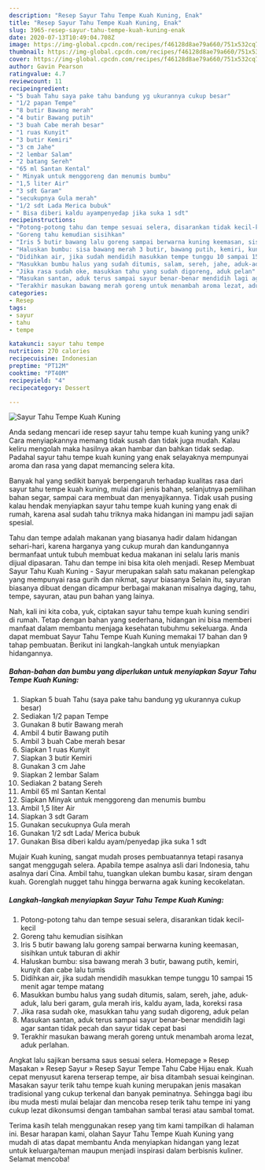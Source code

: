 ```yaml
---
description: "Resep Sayur Tahu Tempe Kuah Kuning, Enak"
title: "Resep Sayur Tahu Tempe Kuah Kuning, Enak"
slug: 3965-resep-sayur-tahu-tempe-kuah-kuning-enak
date: 2020-07-13T10:49:04.708Z
image: https://img-global.cpcdn.com/recipes/f46128d8ae79a660/751x532cq70/sayur-tahu-tempe-kuah-kuning-foto-resep-utama.jpg
thumbnail: https://img-global.cpcdn.com/recipes/f46128d8ae79a660/751x532cq70/sayur-tahu-tempe-kuah-kuning-foto-resep-utama.jpg
cover: https://img-global.cpcdn.com/recipes/f46128d8ae79a660/751x532cq70/sayur-tahu-tempe-kuah-kuning-foto-resep-utama.jpg
author: Gavin Pearson
ratingvalue: 4.7
reviewcount: 11
recipeingredient:
- "5 buah Tahu saya pake tahu bandung yg ukurannya cukup besar"
- "1/2 papan Tempe"
- "8 butir Bawang merah"
- "4 butir Bawang putih"
- "3 buah Cabe merah besar"
- "1 ruas Kunyit"
- "3 butir Kemiri"
- "3 cm Jahe"
- "2 lembar Salam"
- "2 batang Sereh"
- "65 ml Santan Kental"
- " Minyak untuk menggoreng dan menumis bumbu"
- "1,5 liter Air"
- "3 sdt Garam"
- "secukupnya Gula merah"
- "1/2 sdt Lada Merica bubuk"
- " Bisa diberi kaldu ayampenyedap jika suka 1 sdt"
recipeinstructions:
- "Potong-potong tahu dan tempe sesuai selera, disarankan tidak kecil-kecil"
- "Goreng tahu kemudian sisihkan"
- "Iris 5 butir bawang lalu goreng sampai berwarna kuning keemasan, sisihkan untuk taburan di akhir"
- "Haluskan bumbu: sisa bawang merah 3 butir, bawang putih, kemiri, kunyit dan cabe lalu tumis"
- "Didihkan air, jika sudah mendidih masukkan tempe tunggu 10 sampai 15 menit agar tempe matang"
- "Masukkan bumbu halus yang sudah ditumis, salam, sereh, jahe, aduk-aduk, lalu beri garam, gula merah iris, kaldu ayam, lada, koreksi rasa"
- "Jika rasa sudah oke, masukkan tahu yang sudah digoreng, aduk pelan"
- "Masukan santan, aduk terus sampai sayur benar-benar mendidih lagi agar santan tidak pecah dan sayur tidak cepat basi"
- "Terakhir masukan bawang merah goreng untuk menambah aroma lezat, aduk perlahan."
categories:
- Resep
tags:
- sayur
- tahu
- tempe

katakunci: sayur tahu tempe 
nutrition: 270 calories
recipecuisine: Indonesian
preptime: "PT12M"
cooktime: "PT40M"
recipeyield: "4"
recipecategory: Dessert

---
```



![Sayur Tahu Tempe Kuah Kuning](https://img-global.cpcdn.com/recipes/f46128d8ae79a660/751x532cq70/sayur-tahu-tempe-kuah-kuning-foto-resep-utama.jpg)

Anda sedang mencari ide resep sayur tahu tempe kuah kuning yang unik? Cara menyiapkannya memang tidak susah dan tidak juga mudah. Kalau keliru mengolah maka hasilnya akan hambar dan bahkan tidak sedap. Padahal sayur tahu tempe kuah kuning yang enak selayaknya mempunyai aroma dan rasa yang dapat memancing selera kita.

Banyak hal yang sedikit banyak berpengaruh terhadap kualitas rasa dari sayur tahu tempe kuah kuning, mulai dari jenis bahan, selanjutnya pemilihan bahan segar, sampai cara membuat dan menyajikannya. Tidak usah pusing kalau hendak menyiapkan sayur tahu tempe kuah kuning yang enak di rumah, karena asal sudah tahu triknya maka hidangan ini mampu jadi sajian spesial.

Tahu dan tempe adalah makanan yang biasanya hadir dalam hidangan sehari-hari, karena harganya yang cukup murah dan kandungannya bermanfaat untuk tubuh membuat kedua makanan ini selalu laris manis dijual dipasaran. Tahu dan tempe ini bisa kita oleh menjadi. Resep Membuat Sayur Tahu Kuah Kuning - Sayur merupakan salah satu makanan pelengkap yang mempunyai rasa gurih dan nikmat, sayur biasanya Selain itu, sayuran biasanya dibuat dengan dicampur berbagai makanan misalnya daging, tahu, tempe, sayuran, atau pun bahan yang lainya.


Nah, kali ini kita coba, yuk, ciptakan sayur tahu tempe kuah kuning sendiri di rumah. Tetap dengan bahan yang sederhana, hidangan ini bisa memberi manfaat dalam membantu menjaga kesehatan tubuhmu sekeluarga. Anda dapat membuat Sayur Tahu Tempe Kuah Kuning memakai 17 bahan dan 9 tahap pembuatan. Berikut ini langkah-langkah untuk menyiapkan hidangannya.

<!--inarticleads1-->

##### Bahan-bahan dan bumbu yang diperlukan untuk menyiapkan Sayur Tahu Tempe Kuah Kuning:

1. Siapkan 5 buah Tahu (saya pake tahu bandung yg ukurannya cukup besar)
1. Sediakan 1/2 papan Tempe
1. Gunakan 8 butir Bawang merah
1. Ambil 4 butir Bawang putih
1. Ambil 3 buah Cabe merah besar
1. Siapkan 1 ruas Kunyit
1. Siapkan 3 butir Kemiri
1. Gunakan 3 cm Jahe
1. Siapkan 2 lembar Salam
1. Sediakan 2 batang Sereh
1. Ambil 65 ml Santan Kental
1. Siapkan  Minyak untuk menggoreng dan menumis bumbu
1. Ambil 1,5 liter Air
1. Siapkan 3 sdt Garam
1. Gunakan secukupnya Gula merah
1. Gunakan 1/2 sdt Lada/ Merica bubuk
1. Gunakan  Bisa diberi kaldu ayam/penyedap jika suka 1 sdt


Mujair Kuah kuning, sangat mudah proses pembuatannya tetapi rasanya sangat menggugah selera. Apabila tempe asalnya asli dari Indonesia, tahu asalnya dari Cina. Ambil tahu, tuangkan ulekan bumbu kasar, siram dengan kuah. Gorenglah nugget tahu hingga berwarna agak kuning kecokelatan. 

<!--inarticleads2-->

##### Langkah-langkah menyiapkan Sayur Tahu Tempe Kuah Kuning:

1. Potong-potong tahu dan tempe sesuai selera, disarankan tidak kecil-kecil
1. Goreng tahu kemudian sisihkan
1. Iris 5 butir bawang lalu goreng sampai berwarna kuning keemasan, sisihkan untuk taburan di akhir
1. Haluskan bumbu: sisa bawang merah 3 butir, bawang putih, kemiri, kunyit dan cabe lalu tumis
1. Didihkan air, jika sudah mendidih masukkan tempe tunggu 10 sampai 15 menit agar tempe matang
1. Masukkan bumbu halus yang sudah ditumis, salam, sereh, jahe, aduk-aduk, lalu beri garam, gula merah iris, kaldu ayam, lada, koreksi rasa
1. Jika rasa sudah oke, masukkan tahu yang sudah digoreng, aduk pelan
1. Masukan santan, aduk terus sampai sayur benar-benar mendidih lagi agar santan tidak pecah dan sayur tidak cepat basi
1. Terakhir masukan bawang merah goreng untuk menambah aroma lezat, aduk perlahan.


Angkat lalu sajikan bersama saus sesuai selera. Homepage » Resep Masakan » Resep Sayur » Resep Sayur Tempe Tahu Cabe Hijau enak. Kuah cepat menyusut karena terserap tempe, air bisa ditambah sesuai keinginan. Masakan sayur terik tahu tempe kuah kuning merupakan jenis masakan tradisional yang cukup terkenal dan banyak peminatnya. Sehingga bagi ibu ibu muda mesti mulai belajar dan mencoba resep terik tahu tempe ini yang cukup lezat dikonsumsi dengan tambahan sambal terasi atau sambal tomat. 

Terima kasih telah menggunakan resep yang tim kami tampilkan di halaman ini. Besar harapan kami, olahan Sayur Tahu Tempe Kuah Kuning yang mudah di atas dapat membantu Anda menyiapkan hidangan yang lezat untuk keluarga/teman maupun menjadi inspirasi dalam berbisnis kuliner. Selamat mencoba!
